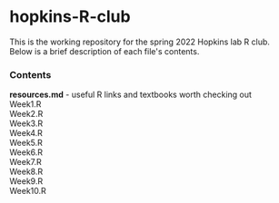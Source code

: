 # hopkins-R-club

This is the working repository for the spring 2022 Hopkins lab R club.\
Below is a brief description of each file's contents.

### Contents
**resources.md** - useful R links and textbooks worth checking out\
Week1.R\
Week2.R\
Week3.R\
Week4.R\
Week5.R\
Week6.R\
Week7.R\
Week8.R\
Week9.R\
Week10.R
